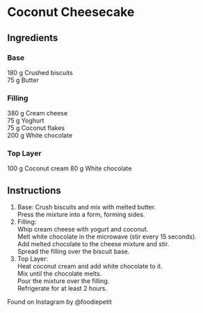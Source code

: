 # Coconut Cheesecake

## Ingredients

### Base

180 g Crushed biscuits  
75 g Butter

### Filling

380 g Cream cheese  
75 g Yoghurt  
75 g Coconut flakes  
200 g White chocolate

### Top Layer

100 g Coconut cream
80 g White chocolate

## Instructions

1. Base:
Crush biscuits and mix with melted butter.  
Press the mixture into a form, forming sides.  
2. Filling:  
Whip cream cheese with yogurt and coconut.  
Melt white chocolate in the microwave (stir every 15 seconds).  
Add melted chocolate to the cheese mixture and stir.  
Spread the filling over the biscuit base.  
3. Top Layer:  
Heat coconut cream and add white chocolate to it.  
Mix until the chocolate melts.  
Pour the mixture over the filling.  
Refrigerate for at least 2 hours.  

Found on Instagram by @foodiepetit
